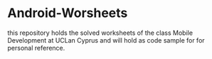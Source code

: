 # Android-Worsheets

this repository holds the solved worksheets of the class Mobile Development at UCLan Cyprus and will hold as code sample for for personal reference.
